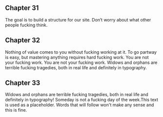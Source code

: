 ## Chapter 31

The goal is to build a structure for our site. Don’t worry about what other people fucking think.

## Chapter 32

Nothing of value comes to you without fucking working at it. To go partway is easy, but mastering anything requires hard fucking work. You are not your fucking work. You are not your fucking work. Widows and orphans are terrible fucking tragedies, both in real life and definitely in typography.

## Chapter 33

Widows and orphans are terrible fucking tragedies, both in real life and definitely in typography! Someday is not a fucking day of the week.This text is used as a placeholder. Words that will follow won't make any sense and this is fine.

